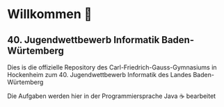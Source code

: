 # Willkommen 👋

## 40. Jugendwettbewerb Informatik Baden-Würtemberg

Dies is die offizielle Repository des Carl-Friedrich-Gauss-Gymnasiums in Hockenheim zum 40. Jugendwettbewerb Informatik des Landes Baden-Würtemberg

Die Aufgaben werden hier in der Programmiersprache Java ☕️ bearbeitet
